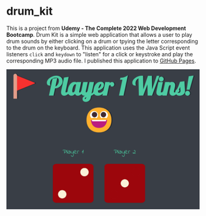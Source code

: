 # drum_kit

This is a project from <b>Udemy - The Complete 2022 Web Development Bootcamp</b>.  Drum Kit is a simple web application that allows a user to play drum sounds by either
clicking on a drum or tpying the letter corresponding to the drum on the keyboard.  This application uses the Java Script event listeners `click` and `keydown` to "listen"
for a click or keystroke and play the corresponding MP3 audio file.  I published this application to [GitHub Pages](https://george-brand.github.io/drum_kit/).

![Dicee Challenge Screen Shot](https://github.com/george-brand/dicee_challenge/blob/main/images/dicee_image.png)
